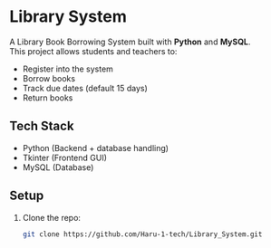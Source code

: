 # Library System 

A Library Book Borrowing System built with **Python** and **MySQL**.  
This project allows students and teachers to:
- Register into the system  
- Borrow books  
- Track due dates (default 15 days)  
- Return books  

## Tech Stack

- Python (Backend + database handling)
- Tkinter (Frontend GUI)
- MySQL (Database)

## Setup

1. Clone the repo:
   ```bash
   git clone https://github.com/Haru-1-tech/Library_System.git
